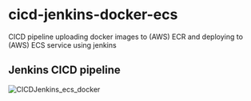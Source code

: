 # cicd-jenkins-docker-ecs
CICD pipeline uploading docker images to (AWS) ECR and deploying to (AWS) ECS service using jenkins

## Jenkins CICD pipeline
![CICDJenkins_ecs_docker](https://github.com/dominicho97/cicd-jenkins-docker-ecs/assets/43000003/c5a39593-250a-40c3-a8dd-54fc998f2d6b)
